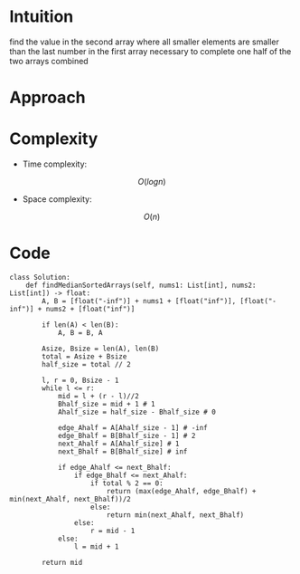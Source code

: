 # Intuition
<!-- Describe your first thoughts on how to solve this problem. -->
find the value in the second array where all smaller elements are smaller than the last number in the first array necessary to complete one half of the two arrays combined

# Approach
<!-- Describe your approach to solving the problem. -->

# Complexity
- Time complexity:
<!-- Add your time complexity here, e.g. $$O(n)$$ -->
$$O(logn)$$ 

- Space complexity:
<!-- Add your space complexity here, e.g. $$O(n)$$ -->
$$O(n)$$ 

# Code
```
class Solution:
    def findMedianSortedArrays(self, nums1: List[int], nums2: List[int]) -> float:
        A, B = [float("-inf")] + nums1 + [float("inf")], [float("-inf")] + nums2 + [float("inf")]

        if len(A) < len(B):
            A, B = B, A

        Asize, Bsize = len(A), len(B)
        total = Asize + Bsize
        half_size = total // 2
        
        l, r = 0, Bsize - 1
        while l <= r:
            mid = l + (r - l)//2
            Bhalf_size = mid + 1 # 1
            Ahalf_size = half_size - Bhalf_size # 0

            edge_Ahalf = A[Ahalf_size - 1] # -inf
            edge_Bhalf = B[Bhalf_size - 1] # 2
            next_Ahalf = A[Ahalf_size] # 1 
            next_Bhalf = B[Bhalf_size] # inf
            
            if edge_Ahalf <= next_Bhalf:
                if edge_Bhalf <= next_Ahalf:
                    if total % 2 == 0:
                        return (max(edge_Ahalf, edge_Bhalf) + min(next_Ahalf, next_Bhalf))/2
                    else:
                        return min(next_Ahalf, next_Bhalf)
                else:
                    r = mid - 1
            else:
                l = mid + 1

        return mid
        
```
